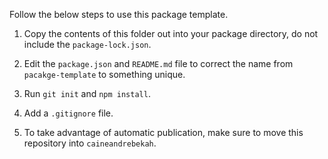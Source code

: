 Follow the below steps to use this package template.

1. Copy the contents of this folder out into your package directory, do not include the `package-lock.json`.

2. Edit the `package.json` and `README.md` file to correct the name from `pacakge-template` to something unique.

3. Run `git init` and `npm install`.

4. Add a `.gitignore` file.

5. To take advantage of automatic publication, make sure to move this repository into `caineandrebekah`.